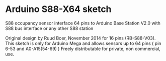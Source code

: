 # Arduino S88-X64 sketch

  S88 occupancy sensor interface 64 pins to Arduino Base Station V2.0 with S88 bus interface or any other S88 station

  Original design by Ruud Boer, November 2014 for 16 pins (RB-S88-V03).
  This sketch is only for Arduino Mega and allows sensors up to 64 pins ( pin 6-53 and A0-A15(54-69) )
  Freely distributable for private, non commercial, use.


 
